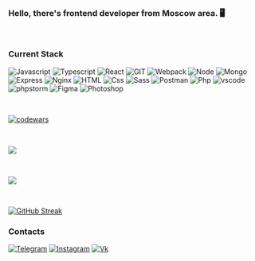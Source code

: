 ### Hello, there's frontend developer from Moscow area. 🖥️

<br>

### Current Stack

![Javascript](https://img.shields.io/badge/-JavaScript-232323?style=flat-square&logo=javascript)
![Typescript](https://img.shields.io/badge/-TypeScript-232323?style=flat-square&logo=typescript)
![React](https://img.shields.io/badge/-React-232323?style=flat-square&logo=react)
![GIT](https://img.shields.io/badge/-Git-232323?style=flat-square&logo=git)
![Webpack](https://img.shields.io/badge/-Webpack-232323?style=flat-square&logo=webpack)
![Node](https://img.shields.io/badge/-Node.js-232323?style=flat-square&logo=node.js)
![Mongo](https://img.shields.io/badge/-Mongo-232323?style=flat-square&logo=mongodb)
![Express](https://img.shields.io/badge/-Express-232323?style=flat-square&logo=express)
![Nginx](https://img.shields.io/badge/-NGINX-232323?style=flat-square&logo=nginx)
![HTML](https://img.shields.io/badge/-HTML-232323?style=flat-square&logo=html5)
![Css](https://img.shields.io/badge/-CSS-232323?style=flat-square&logo=css3)
![Sass](https://img.shields.io/badge/-SASS-232323?style=flat-square&logo=sass)
![Postman](https://img.shields.io/badge/-Postman-232323?style=flat-square&logo=postman)
![Php](https://img.shields.io/badge/-PHP-232323?style=flat-square&logo=php)
![vscode](https://img.shields.io/badge/-VSCode-232323?style=flat-square&logo=visualstudio)
![phpstorm](https://img.shields.io/badge/-PhpStorm-232323?style=flat-square&logo=phpstorm)
![Figma](https://img.shields.io/badge/-Figma-232323?style=flat-square&logo=figma)
![Photoshop](https://img.shields.io/badge/-Photoshop-232323?style=flat-square&logo=adobe-photoshop)

<br>

[![codewars](https://www.codewars.com/users/space900/badges/small)](https://www.codewars.com/users/space900) 

<br>

<!-- ![Anurag's GitHub stats](https://github-readme-stats.vercel.app/api?username=space900&show_icons=true&custom_title=space900'th) -->
<a href=""> <img align="center" src="https://github-readme-stats-sigma-five.vercel.app/api/top-langs/?username=space900&show_icons=true&line_height=40&hide=css"/> </a>

<br>

<a href=""> <img align="center" src="http://github-profile-summary-cards.vercel.app/api/cards/profile-details?username={space900}&theme={default}"/> </a>

<br>

[![GitHub Streak](http://github-readme-streak-stats.herokuapp.com?user=space900&theme=light&background=ffffff)](https://git.io/streak-stats)

### Contacts


[![Telegram](https://img.shields.io/badge/-Telegram-454545?style=flat-square&logo=telegram)](https://t.me/beyond900)
[![Instagram](https://img.shields.io/badge/-Instagram-454545?style=flat-square&logo=instagram)](https://www.instagram.com/beyondmyspace)
[![Vk](https://img.shields.io/badge/-vk-454545?style=flat-square&logo=vk)](https://vk.com/hnykin_andrey)
